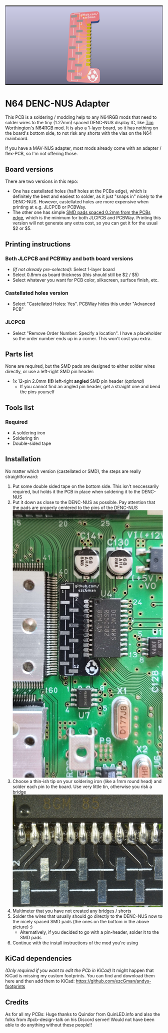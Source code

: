 ![How it looks](https://github.com/ezcGman/n64-denc-nus-adapter/blob/master/castellated/pictures/N64-DENC-NUS-Adapter-Castellated-render-front.png?raw=true)

# N64 DENC-NUS Adapter
This PCB is a soldering / modding help to any N64RGB mods that need to solder wires to the tiny (1.27mm) spaced DENC-NUS display IC, like [Tim Worthington's N64RGB mod](http://etim.net.au/n64rgb/). It is also a 1-layer board, so it has nothing on the board's bottom side, to not risk any shorts with the vias on the N64 mainboard.

If you have a MAV-NUS adapter, most mods already come with an adapter / flex-PCB, so I'm not offering those.

## Board versions
There are two versions in this repo:
* One has castellated holes (half holes at the PCBs edge), which is definitely the best and easiest to solder, as it just "snaps in" nicely to the DENC-NUS. However, castellated holes are more expensive when printing at e.g. JLCPCB or PCBWay.
* The other one has simple [SMD pads spaced 0.2mm from the PCBs edge](https://github.com/ezcGman/n64-denc-nus-adapter/blob/master/smd/pictures/N64-DENC-NUS-Adapter-SMD-traces-front.png), which is the minimum for both JLCPCB and PCBWay. Printing this version will not generate any extra cost, so you can get it for the usual $2 or $5.

## Printing instructions
### Both JLCPCB and PCBWay and both board versions
* *(If not already pre-selected)*: Select 1-layer board
* Select 0.8mm as board thickness (this should still be $2 / $5)
* Select whatever you want for PCB color, silkscreen, surface finish, etc.

### Castellated holes version
* Select "Castellated Holes: Yes". PCBWay hides this under "Advanced PCB"

### JLCPCB
* Select "Remove Order Number: Specify a location". I have a placeholder so the order number ends up in a corner. This won't cost you extra.

## Parts list
None are required, but the SMD pads are designed to either solder wires directly, or use a left-right SMD pin header:

* 1x 12-pin 2.0mm **(!!)** left-right **angled** SMD pin header *(optional)*
    * If you cannot find an angled pin header, get a straight one and bend the pins yourself

## Tools list
### Required
- A soldering iron
- Soldering tin
- Double-sided tape

## Installation
No matter which version (castellated or SMD), the steps are really straightforward:
1. Put some double sided tape on the bottom side. This isn't neccessarily required, but holds it the PCB in place when soldering it to the DENC-NUS
2. Put it down as close to the DENC-NUS as possible. Pay attention that the pads are properly centered to the pins of the DENC-NUS
![Board glued down](https://github.com/ezcGman/n64-denc-nus-adapter/blob/master/install-pictures/1.jpg?raw=true)
3. Choose a thin-ish tip on your soldering iron (like a 1mm round head) and solder each pin to the board. Use very little tin, otherwise you risk a bridge
![Microscope view](https://github.com/ezcGman/n64-denc-nus-adapter/blob/master/install-pictures/2.jpg?raw=true)
4. Multimeter that you have not created any bridges / shorts
5. Solder the wires that usually should go directly to the DENC-NUS now to the nicely spaced SMD pads (the ones on the bottom in the above picture) :) 
    * Alternatively, if you decided to go with a pin-header, solder it to the SMD pads
6. Continue with the install instructions of the mod you're using

## KiCad dependencies
*(Only required if you want to edit the PCb in KiCad)* It might happen that KiCad is missing my custom footprints. You can find and download them here and then add them to KiCad: https://github.com/ezcGman/andys-footprints

## Credits
As for all my PCBs: Huge thanks to Quindor from QuinLED.info and also the folks from #pcb-design-talk on his Discord server! Would not have been able to do anything without these people!!
